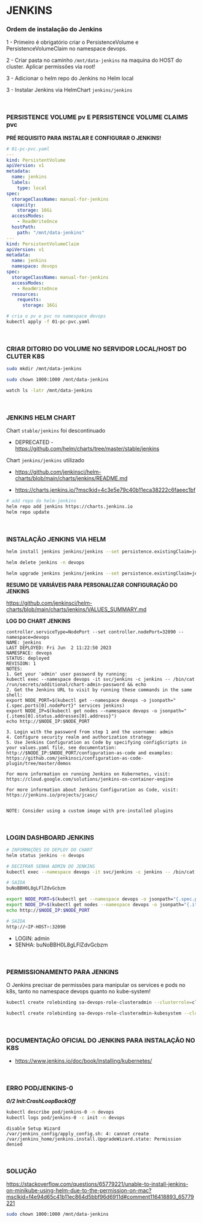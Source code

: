 # JENKINS

### Ordem de instalação do Jenkins

1 - Primeiro é obrigatório criar o PersistenceVolume e PersistenceVolumeClaim no namespace devops.

2 - Criar pasta no caminho ```/mnt/data-jenkins``` na maquina do HOST do cluster. Aplicar permissões via root!

3 - Adicionar o helm repo do Jenkins no Helm local

3 - Instalar Jenkins via HelmChart ```jenkins/jenkins```

<br>

### PERSISTENCE VOLUME pv E PERSISTENCE VOLUME CLAIMS pvc

**PRÉ REQUISITO PARA INSTALAR E CONFIGURAR O JENKINS!**

```yaml
# 01-pc-pvc.yaml
---
kind: PersistentVolume
apiVersion: v1
metadata:
  name: jenkins
  labels:
    type: local
spec:
  storageClassName: manual-for-jenkins
  capacity:
    storage: 16Gi
  accessModes:
    - ReadWriteOnce
  hostPath:
    path: "/mnt/data-jenkins"
---
kind: PersistentVolumeClaim
apiVersion: v1
metadata:
  name: jenkins
  namespace: devops
spec:
  storageClassName: manual-for-jenkins
  accessModes:
    - ReadWriteOnce
  resources:
    requests:
      storage: 16Gi
```

```bash
# cria o pv e pvc no namespace devops
kubectl apply -f 01-pc-pvc.yaml
```

<br>

### CRIAR DITORIO DO VOLUME NO SERVIDOR LOCAL/HOST DO CLUTER K8S

```bash
sudo mkdir /mnt/data-jenkins

sudo chown 1000:1000 /mnt/data-jenkins

watch ls -latr /mnt/data-jenkins
```

<br>

### JENKINS HELM CHART

Chart ```stable/jenkins``` foi descontinuado

- DEPRECATED - https://github.com/helm/charts/tree/master/stable/jenkins

Chart ```jenkins/jenkins``` utilizado

- https://github.com/jenkinsci/helm-charts/blob/main/charts/jenkins/README.md

- https://charts.jenkins.io/?msclkid=4c3e5e79c40b11eca38222c6faeec1bf

```bash
# add repo do helm-jenkins
helm repo add jenkins https://charts.jenkins.io
helm repo update
```

<br>

### INSTALAÇÃO JENKINS VIA HELM

```bash
helm install jenkins jenkins/jenkins --set persistence.existingClaim=jenkins --set controller.serviceType=NodePort --set controller.nodePort=32090 --namespace=devops 

helm delete jenkins -n devops

helm upgrade jenkins jenkins/jenkins --set persistence.existingClaim=jenkins --set controller.serviceType=NodePort --set controller.nodePort=32090 --namespace=devops
```

**RESUMO DE VARIÁVEIS PARA PERSONALIZAR CONFIGURAÇÃO DO JENKINS**

https://github.com/jenkinsci/helm-charts/blob/main/charts/jenkins/VALUES_SUMMARY.md


**LOG DO CHART JENKINS**

    controller.serviceType=NodePort --set controller.nodePort=32090 --namespace=devops
    NAME: jenkins
    LAST DEPLOYED: Fri Jun  2 11:22:50 2023
    NAMESPACE: devops
    STATUS: deployed
    REVISION: 1
    NOTES:
    1. Get your 'admin' user password by running:
    kubectl exec --namespace devops -it svc/jenkins -c jenkins -- /bin/cat /run/secrets/additional/chart-admin-password && echo
    2. Get the Jenkins URL to visit by running these commands in the same shell:
    export NODE_PORT=$(kubectl get --namespace devops -o jsonpath="{.spec.ports[0].nodePort}" services jenkins)
    export NODE_IP=$(kubectl get nodes --namespace devops -o jsonpath="{.items[0].status.addresses[0].address}")
    echo http://$NODE_IP:$NODE_PORT

    3. Login with the password from step 1 and the username: admin
    4. Configure security realm and authorization strategy
    5. Use Jenkins Configuration as Code by specifying configScripts in your values.yaml file, see documentation: http://$NODE_IP:$NODE_PORT/configuration-as-code and examples: https://github.com/jenkinsci/configuration-as-code-plugin/tree/master/demos

    For more information on running Jenkins on Kubernetes, visit:
    https://cloud.google.com/solutions/jenkins-on-container-engine

    For more information about Jenkins Configuration as Code, visit:
    https://jenkins.io/projects/jcasc/


    NOTE: Consider using a custom image with pre-installed plugins

<br>

### LOGIN DASHBOARD JENKINS

```bash
# INFORMAÇÕES DO DEPLOY DO CHART
helm status jenkins -n devops

# DECIFRAR SENHA ADMIN DO JENKINS
kubectl exec --namespace devops -it svc/jenkins -c jenkins -- /bin/cat /run/secrets/additional/chart-admin-password && echo

# SAIDA
buNoBBH0L8gLFlZdvGcbzm

export NODE_PORT=$(kubectl get --namespace devops -o jsonpath="{.spec.ports[0].nodePort}" services jenkins)
export NODE_IP=$(kubectl get nodes --namespace devops -o jsonpath="{.items[0].status.addresses[0].address}")
echo http://$NODE_IP:$NODE_PORT

# SAIDA
http://<IP-HOST>:32090

```

- LOGIN: admin
- SENHA: buNoBBH0L8gLFlZdvGcbzm

<br>

### PERMISSIONAMENTO PARA JENKINS

O Jenkins precisar de permissões para manipular os services e pods no k8s, tanto no namespace devops quanto no kube-system!

```bash
kubectl create rolebinding sa-devops-role-clusteradmin --clusterrole=cluster-admin --serviceaccount=devops:default --namespace=devops

kubectl create rolebinding sa-devops-role-clusteradmin-kubesystem --clusterrole=cluster-admin --serviceaccount=devops:default --namespace=kube-system
```


<br>

### DOCUMENTAÇÃO OFICIAL DO JENKINS PARA INSTALAÇÃO NO K8S

- https://www.jenkins.io/doc/book/installing/kubernetes/


<br>

### ERRO POD/JENKINS-0

***0/2     Init:CrashLoopBackOff***

```bash
kubectl describe pod/jenkins-0 -n devops
kubectl logs pod/jenkins-0 -c init -n devops
```

    disable Setup Wizard
    /var/jenkins_config/apply_config.sh: 4: cannot create /var/jenkins_home/jenkins.install.UpgradeWizard.state: Permission denied

<br>

### SOLUÇÃO

https://stackoverflow.com/questions/65779221/unable-to-install-jenkins-on-minikube-using-helm-due-to-the-permission-on-mac?msclkid=f4e94d65c41b11ec864d5bbf96d6911d#comment116418893_65779221

```bash
sudo chown 1000:1000 /mnt/data-jenkins
```